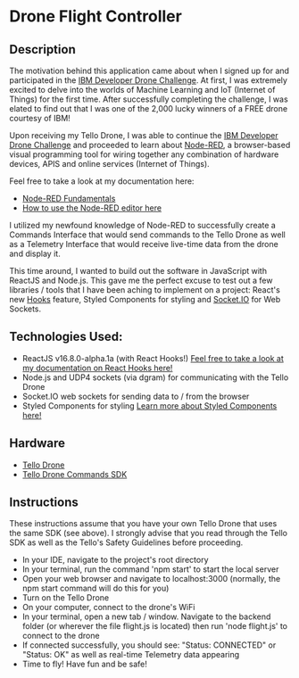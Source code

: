 
# Drone Flight Controller 

## Description

The motivation behind this application came about when I signed up for and participated in the [IBM Developer Drone Challenge](https://developer.ibm.com/blogs/2018/11/12/win-a-drone-program-a-drone-change-the-world/). At first, I was extremely excited to delve into the worlds of Machine Learning and IoT (Internet of Things) for the first time. After successfully completing the challenge, I was elated to find out that I was one of the 2,000 lucky winners of a FREE drone courtesy of IBM! 

Upon receiving my Tello Drone, I was able to continue the [IBM Developer Drone Challenge](https://developer.ibm.com/blogs/2018/11/12/win-a-drone-program-a-drone-change-the-world/) and proceeded to learn about [Node-RED](https://nodered.org/), a browser-based visual programming tool for wiring together any combination of hardware devices, APIS and online services (Internet of Things).  

Feel free to take a look at my documentation here: 
 * [Node-RED Fundamentals](https://docs.google.com/document/d/1DFHeSo29gwatkKnt4UGsEvBJAWsOynWF5ndSrw5Zp0I/edit?usp=sharing)
 * [How to use the Node-RED editor here](https://docs.google.com/document/d/1inoEIhQaOFAqo5Qo760CqlliSwFb64CJyqrscIOap34/edit?usp=sharing)

I utilized my newfound knowledge of Node-RED to successfully create a Commands Interface that would send commands to the Tello Drone as well as a Telemetry Interface that would receive live-time data from the drone and display it. 

This time around, I wanted to build out the software in JavaScript with ReactJS and Node.js. This gave me the perfect excuse to test out a few libraries / tools that I have been aching to implement on a project: React's new [Hooks](https://reactjs.org/docs/hooks-intro.html) feature, Styled Components for styling and [Socket.IO](https://socket.io/) for Web Sockets.  

## Technologies Used: 

* ReactJS v16.8.0-alpha.1a (with React Hooks!) [Feel free to take a look at my documentation on React Hooks here!](https://docs.google.com/document/d/19EVvSyJFUSfULGackoqcyG2b9O_hRoBkZvj2zFiKiSc/edit?usp=sharing)
* Node.js and UDP4 sockets (via dgram) for communicating with the Tello Drone 
* Socket.IO web sockets for sending data to / from the browser
* Styled Components for styling [Learn more about Styled Components here!](https://www.styled-components.com/)

## Hardware 

* [Tello Drone](https://www.ryzerobotics.com/tello)
* [Tello Drone Commands SDK](https://dl-cdn.ryzerobotics.com/downloads/tello/20180910/Tello%20SDK%20Documentation%20EN_1.3.pdf)

## Instructions

These instructions assume that you have your own Tello Drone that uses the same SDK (see above). I strongly advise that you read through the Tello SDK as well as the Tello's Safety Guidelines before proceeding.

* In your IDE, navigate to the project's root directory
* In your terminal, run the command 'npm start' to start the local server
* Open your web browser and navigate to localhost:3000 (normally, the npm start command will do this for you)
* Turn on the Tello Drone
* On your computer, connect to the drone's WiFi 
* In your terminal, open a new tab / window. Navigate to the backend folder (or wherever the file flight.js is located) then run 'node flight.js' to connect to the drone
* If connected successfully, you should see: "Status: CONNECTED" or "Status: OK" as well as real-time Telemetry data appearing
* Time to fly! Have fun and be safe! 